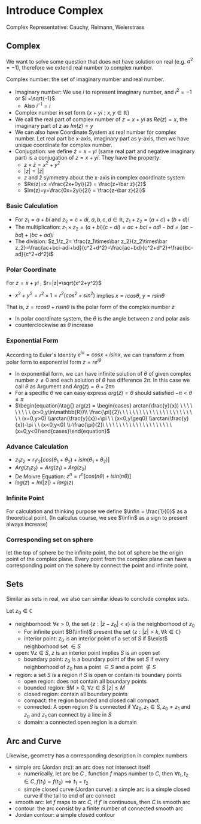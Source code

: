 # Introduce Complex

Complex Representative: Cauchy, Reimann, Weierstrass

## Complex

We want to solve some question that does not have solution on real (e.g. $a^2=-1$), therefore we extend real number to complex number.

Complex number: the set of imaginary number and real number.

- Imaginary number:  We use $i$ to represent imaginary number, and $i^2 =-1$ or $i =\sqrt{-1}$
  - Also $i^{-1} = i$
- Complex number in set form $\{x+yi:x,y\in \mathbb{R}\}$
- We call the real part of complex number of $z=x+yi$ as $Re(z)=x$, the imaginary part of $z$ as $Im(z) = y$
- We can also have Coordinate System as real number for complex number. Let real part be x-axis, imaginary part as y-axis,  then we have unique coordinate for complex number.
- Conjugation: we define $\bar z = x-yi$ (same real part and negative imaginary part) is a conjugation of $z= x+yi$. They have the property:
  - $z\times \bar z=x^2+y^2$
  - $|z|=|\bar z|$
  - $z$ and $\bar z$ symmetry about the x-axis in complex coordinate system
  - $Re(z)=x =\frac{2x+0yi}{2} = \frac{z+\bar z}{2}$
  - $Im(z)=y=\frac{0x+2yi}{2i} = \frac{z-\bar z}{2i}$

### Basic Calculation

- For $z_1 = a+bi$ and $z_2=c+di$, $a,b,c,d\in\mathbb{R}$,  $z_1+z_2= (a+c)+(b+d)i$
- The multiplication: $z_1\times z_2=(a+bi)(c+di)=ac+bci+adi-bd=(ac-bd)+(bc+ad)i$  
- The division: $z_1/z_2= \frac{z_1\times\bar z_2}{z_2\times\bar z_2}=\frac{ac+bci-adi+bd}{c^2+d^2}=\frac{ac+bd}{c^2+d^2}+\frac{bc-ad}{c^2+d^2}i$ 

### Polar Coordinate

For $z=x+yi$ , $r=|z|=\sqrt{x^2+y^2}$ 

- $x^2+y^2=r^2\times1=r^2(cos^2+sin^2)$ implies $x=rcos\theta$, $y=rsin\theta$

That is, $z = rcos\theta + risin\theta$ is the polar form of the complex number $z$

- In polar coordinate system, the $\theta$ is the angle between $z$  and polar axis
- counterclockwise as $\theta$ increase

### Exponential Form

According to Euler's Identity $e^{i\pi}=cosx+isinx$, we can transform $z$ from polar form to exponential form $z = re^{i\theta}$

- In exponential form, we can have infinite solution of $\theta$ of given complex number $z\neq 0$ and each solution of $\theta$ has difference $2\pi$. In this case we call $\theta$ as Argument and $Arg(z) = \theta + 2\pi n$ 
- For a specific $\theta$ we can easy express $arg(z) = \theta$ should satisfied $-\pi<\theta\leq \pi$
- $\begin{equation}\tag{} arg(z) = \begin{cases} arctan(\frac{y}{x}) \ \ \ \ \ \ \  \ \ (x>0,y\in\mathbb{R})\\
\frac{\pi}{2}\ \ \ \ \ \ \ \ \ \ \ \ \ \ \ \ \ \ \ \ \ \ \ \ (x=0,y>0) \\arctan(\frac{y}{x})+\pi \ \ (x<0,y\geq0)
\\arctan(\frac{y}{x})-\pi \ \ (x<0,y<0)
\\-\frac{\pi}{2}\ \ \ \ \ \ \ \ \ \ \ \ \ \ \ \ \ \ \ \ \ (x=0,y<0)\end{cases}\end{equation}$

### Advance Calculation

- $z_1z_2=r_1r_2[cos(\theta_1+\theta_2)+i sin(\theta_1+\theta_2)]$
- $Arg(z_1z_2)=Arg(z_1)+Arg(z_2)$
- De Moivre Equation: $z^n = r^n[cos(n\theta)+isin(n\theta)]$
- $log(z)=ln(|z|) + iarg(z)$

### Infinite Point

For calculation and thinking purpose we define $\infin = \frac{1}{0}$ as a theoretical point. (In calculus course, we see $\infin$ as a sign to present always increase)

### Corresponding set on sphere

let the top of sphere be the infinite point, the bot of sphere be the origin point of the complex plane. Every point from the complex plane can have a corresponding point on the sphere by connect the point and infinite point.

## Sets

Similar as sets in real, we also can similar ideas to conclude complex sets.

Let $z_0\in\mathbb{C}$ 

- neighborhood:  $\forall\epsilon>0$, the set $\{z:|z-z_0|<\epsilon\}$ is the neighborhood of $z_0$
  - For infinite point $B(\infin)$ present the set $\{z:|z|>k,\forall k\in\mathbb{C}\}$
  - interior point: $z_0$ is an interior point of a set of $S$ if $\exist$ neighborhood set $\in S$
- open: $\forall z\in S$, $z$ is an interior point implies $S$ is an open set
  - boundary point: $z_0$ is a boundary point of the set $S$ if every neighborhood of $z_0$ has a point $\in S$ and a point $\notin S$
- region: a set $S$ is a region if $S$ is open or contain its boundary points
  - open region: does not contain all boundary points
  - bounded region: $\exists M>0$, $\forall z\in S$ $|z|\leq M$
  - closed region: contain all boundary points
  - compact: the region bounded and closed call compact 
  - connected: A open region $S$ is connected if $\forall z_0,z_1\in S, z_0\ne z_1$ and $z_0$ and $z_1$ can connect by a line in $S$
  - domain:  a connected open region is a domain

## Arc and Curve

Likewise, geometry has a corresponding description in complex numbers

- simple arc (Jordan arc): an arc does not intersect itself
  - numerically, let arc be $C$ , function $f$ maps number to $C$, then $\forall t_1,t_2 \in C, f(t_1)=f(t_2) \implies t_1=t_2$
  - simple closed curve (Jordan curve): a simple arc is a simple closed curve if the tail to end of arc connect
- smooth arc: let $f$ maps to arc $C$, if $f'$ is continuous, then $C$ is smooth arc
- contour: the arc consist by a finite number of connected smooth arc 
- Jordan contour: a simple closed contour